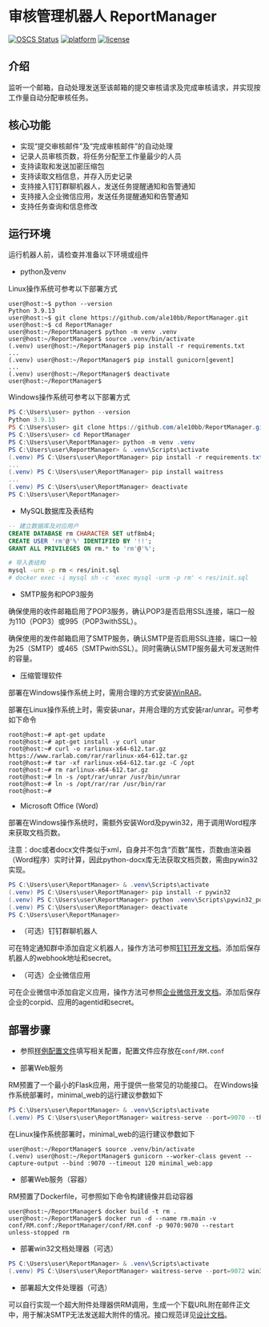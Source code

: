 # 审核管理机器人 ReportManager

[![OSCS Status](https://www.oscs1024.com/platform/badge/ale10bb/ReportManager.svg?size=small)](https://www.oscs1024.com/project/ale10bb/ReportManager?ref=badge_small)
[![platform](https://img.shields.io/badge/python-3.9-green.svg)]()
[![license](https://img.shields.io/github/license/ale10bb/ReportManager)]()


## 介绍

监听一个邮箱，自动处理发送至该邮箱的提交审核请求及完成审核请求，并实现按工作量自动分配审核任务。

## 核心功能

- 实现“提交审核邮件”及“完成审核邮件”的自动处理
- 记录人员审核页数，将任务分配至工作量最少的人员
- 支持读取和发送加密压缩包
- 支持读取文档信息，并存入历史记录
- 支持接入钉钉群聊机器人，发送任务提醒通知和告警通知
- 支持接入企业微信应用，发送任务提醒通知和告警通知
- 支持任务查询和信息修改

## 运行环境

运行机器人前，请检查并准备以下环境或组件

- python及venv

Linux操作系统可参考以下部署方式

```console
user@host:~$ python --version
Python 3.9.13
user@host:~$ git clone https://github.com/ale10bb/ReportManager.git
user@host:~$ cd ReportManager
user@host:~/ReportManager$ python -m venv .venv
user@host:~/ReportManager$ source .venv/bin/activate
(.venv) user@host:~/ReportManager$ pip install -r requirements.txt 
...
(.venv) user@host:~/ReportManager$ pip install gunicorn[gevent]
...
(.venv) user@host:~/ReportManager$ deactivate
user@host:~/ReportManager$ 
```

Windows操作系统可参考以下部署方式

```powershell
PS C:\Users\user> python --version
Python 3.9.13
PS C:\Users\user> git clone https://github.com/ale10bb/ReportManager.git
PS C:\Users\user> cd ReportManager
PS C:\Users\user\ReportManager> python -m venv .venv
PS C:\Users\user\ReportManager> & .venv\Scripts\activate
(.venv) PS C:\Users\user\ReportManager> pip install -r requirements.txt
...
(.venv) PS C:\Users\user\ReportManager> pip install waitress
...
(.venv) PS C:\Users\user\ReportManager> deactivate
PS C:\Users\user\ReportManager> 
```

- MySQL数据库及表结构

``` sql
-- 建立数据库及对应用户
CREATE DATABASE rm CHARACTER SET utf8mb4;
CREATE USER 'rm'@'%' IDENTIFIED BY '!!';
GRANT ALL PRIVILEGES ON rm.* to 'rm'@'%';
```
```bash
# 导入表结构
mysql -urm -p rm < res/init.sql
# docker exec -i mysql sh -c 'exec mysql -urm -p rm' < res/init.sql
```

- SMTP服务和POP3服务

确保使用的收件邮箱启用了POP3服务，确认POP3是否启用SSL连接，端口一般为110（POP3）或995（POP3withSSL）。

确保使用的发件邮箱启用了SMTP服务，确认SMTP是否启用SSL连接，端口一般为25（SMTP）或465（SMTPwithSSL）。同时需确认SMTP服务最大可发送附件的容量。

- 压缩管理软件

部署在Windows操作系统上时，需用合理的方式安装[WinRAR](https://www.rarlab.com/)。

部署在Linux操作系统上时，需安装unar，并用合理的方式安装rar/unrar。可参考如下命令
``` console
root@host:~# apt-get update
root@host:~# apt-get install -y curl unar
root@host:~# curl -o rarlinux-x64-612.tar.gz https://www.rarlab.com/rar/rarlinux-x64-612.tar.gz
root@host:~# tar -xf rarlinux-x64-612.tar.gz -C /opt
root@host:~# rm rarlinux-x64-612.tar.gz
root@host:~# ln -s /opt/rar/unrar /usr/bin/unrar
root@host:~# ln -s /opt/rar/rar /usr/bin/rar
root@host:~# 
```

- Microsoft Office (Word)

部署在Windows操作系统时，需额外安装Word及pywin32，用于调用Word程序来获取文档页数。

注意：doc或者docx文件类似于xml，自身并不包含“页数”属性，页数由渲染器（Word程序）实时计算，因此python-docx库无法获取文档页数，需由pywin32实现。

```powershell
PS C:\Users\user\ReportManager> & .venv\Scripts\activate
(.venv) PS C:\Users\user\ReportManager> pip install -r pywin32
(.venv) PS C:\Users\user\ReportManager> python .venv\Scripts\pywin32_postinstall.py -install
(.venv) PS C:\Users\user\ReportManager> deactivate
PS C:\Users\user\ReportManager> 
```

- （可选）钉钉群聊机器人

可在特定通知群中添加自定义机器人，操作方法可参照[钉钉开发文档](https://open.dingtalk.com/document/robots/custom-robot-access)。添加后保存机器人的webhook地址和secret。

- （可选）企业微信应用

可在企业微信中添加自定义应用，操作方法可参照[企业微信开发文档](https://developer.work.weixin.qq.com/document/path/90487)。添加后保存企业的corpid、应用的agentid和secret。

## 部署步骤

- 参照[样例配置文件](conf/RM.conf.sample)填写相关配置，配置文件应存放在``conf/RM.conf``

- 部署Web服务

RM预置了一个最小的Flask应用，用于提供一些常见的功能接口。 
在Windows操作系统部署时，minimal_web的运行建议参数如下

```powershell
PS C:\Users\user\ReportManager> & .venv\Scripts\activate
(.venv) PS C:\Users\user\ReportManager> waitress-serve --port=9070 --threads=1 minimal_web:app
```

在Linux操作系统部署时，minimal_web的运行建议参数如下

```console
user@host:~/ReportManager$ source .venv/bin/activate
(.venv) user@host:~/ReportManager$ gunicorn --worker-class gevent --capture-output --bind :9070 --timeout 120 minimal_web:app
```

- 部署Web服务（容器）

RM预置了Dockerfile，可参照如下命令构建镜像并启动容器

```console
user@host:~/ReportManager$ docker build -t rm .
user@host:~/ReportManager$ docker run -d --name rm.main -v conf/RM.conf:/ReportManager/conf/RM.conf -p 9070:9070 --restart unless-stopped rm
```

- 部署win32文档处理器（可选）


```powershell
PS C:\Users\user\ReportManager> & .venv\Scripts\activate
(.venv) PS C:\Users\user\ReportManager> waitress-serve --port=9072 win32:app
```

- 部署超大文件处理器（可选）

可以自行实现一个超大附件处理器供RM调用，生成一个下载URL附在邮件正文中，用于解决SMTP无法发送超大附件的情况。接口规范详见[设计文档](https://github.com/ale10bb/ReportManager/blob/master/doc/%E8%AE%BE%E8%AE%A1%E6%96%87%E6%A1%A3.md#%E8%B6%85%E5%A4%A7%E9%99%84%E4%BB%B6%E5%A4%84%E7%90%86%E5%99%A8)。
